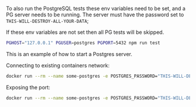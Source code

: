To also run the PostgreSQL tests these env variables need to be set,
and a PG server needs to be running. The server must have the password set to `THIS-WILL-DESTROY-ALL-YOUR-DATA`;

If these env variables are not set then all PG tests will be skipped.

```sh
PGHOST="127.0.0.1" PGUSER=postgres PGPORT=5432 npm run test
```

This is an example of how to start a Postgres server.

Connecting to existing containers network:
```sh
docker run --rm --name some-postgres -e POSTGRES_PASSWORD="THIS-WILL-DESTROY-ALL-YOUR-DATA" --network container:openodin postgres
```

Exposing the port:
```sh
docker run --rm --name some-postgres -e POSTGRES_PASSWORD="THIS-WILL-DESTROY-ALL-YOUR-DATA" -p 5432:5432 postgres
```
